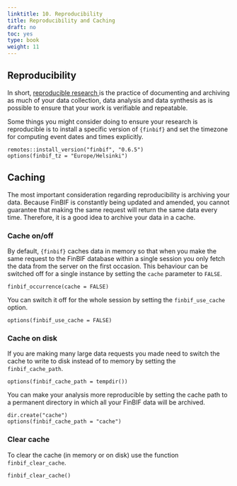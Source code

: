 ```yaml
---
linktitle: 10. Reproducibility
title: Reproducibility and Caching
draft: no
toc: yes
type: book
weight: 11
---
```




## Reproducibility
In short, [reproducible research
](https://ropensci.github.io/reproducibility-guide/sections/introduction/) is
the practice of documenting and archiving as much of your data collection, data
analysis and data synthesis as is possible to ensure that your work is
verifiable and repeatable.

Some things you might consider doing to ensure your research is reproducible
is to install a specific version of `{finbif}` and set the timezone for
computing event dates and times explicitly.

```.language-r
remotes::install_version("finbif", "0.6.5")
options(finbif_tz = "Europe/Helsinki")
```

## Caching
The most important consideration regarding reproducibility is archiving your
data. Because FinBIF is constantly being updated and amended, you cannot
guarantee that making the same request will return the same data every time.
Therefore, it is a good idea to archive your data in a cache.

### Cache on/off
By default, `{finbif}` caches data in memory so that when you make the same
request to the FinBIF database within a single session you only fetch the data
from the server on the first occasion. This behaviour can be switched off for a
single instance by setting the `cache` parameter to `FALSE`.

```.language-r
finbif_occurrence(cache = FALSE)
```

You can switch it off for the whole session by setting the `finbif_use_cache`
option.

```.language-r
options(finbif_use_cache = FALSE)
```

### Cache on disk
If you are making many large data requests you made need to switch the cache to
write to disk instead of to memory by setting the `finbif_cache_path`.

```.language-r
options(finbif_cache_path = tempdir())
```

You can make your analysis more reproducible by setting the cache path to a
permanent directory in which all your FinBIF data will be archived.

```.language-r
dir.create("cache")
options(finbif_cache_path = "cache")
```

### Clear cache
To clear the cache (in memory or on disk) use the function `finbif_clear_cache`.

```.language-r
finbif_clear_cache()
```
